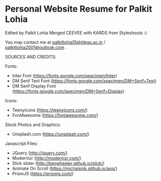 # Personal Website Resume for Palkit Lohia

Edited by Palkit Lohia
Merged CEEVEE with KARDS from Styleshouts :)


You may contact me at palkitlohia15@iitkgp.ac.in / palkitlohia2001@outlook.com .

SOURCES AND CREDITS:

Fonts:

-   Inter Font (https://fonts.google.com/specimen/Inter)
-   DM Serif Text Font (https://fonts.google.com/specimen/DM+Serif+Text)
-   DM Serif Display Font (https://fonts.google.com/specimen/DM+Serif+Display)

Icons:

-   Teenyicons (https://teenyicons.com/)
-   FontAwesome (https://fontawesome.com/)

Stock Photos and Graphics:

-   Unsplash.com (https://unsplash.com/)

Javascript Files:

-   JQuery (http://jquery.com/)
-   Modernizr (http://modernizr.com/)
-   Slick slider (http://kenwheeler.github.io/slick/)
-   Animate On Scroll (https://michalsnik.github.io/aos/)
-   PrismJS (https://prismjs.com/)

